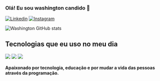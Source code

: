 ### Olá! Eu sou washington candido 👊

[![Linkedin](https://img.shields.io/badge/LinkedIn-0077B5?style=for-the-badge&logo=linkedin&logoColor=white)](https://www.linkedin.com/in/washington-candido-42918b193/)
[![Instagram](https://img.shields.io/badge/Instagram-E4405F?style=for-the-badge&logo=instagram&logoColor=white)](https://www.instagram.com/stories/highlights/17904354826767892/)


![Washington GitHub stats](https://github-readme-stats.vercel.app/api?username=washingtoncandido&show_icons=true&theme=dracula)


## Tecnologias que eu uso no meu dia 
<div style="display: inline_block">
  <img align="center" src="https://img.shields.io/badge/Kotlin-0095D5?&style=for-the-badge&logo=kotlin&logoColor=white"/>
    <img align="center" src="https://img.shields.io/badge/Android-3DDC84?style=for-the-badge&logo=android&logoColor=white"/> 
  <img align="center" src="https://img.shields.io/badge/Java-ED8B00?style=for-the-badge&logo=java&logoColor=white"/> 
   </div>
   
   #### Apaixonado por tecnologia, educação e por mudar a vida das pessoas através da programação.
   
